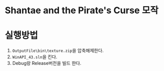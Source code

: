 # Shantae and the Pirate's Curse 모작

# 실행방법
1. `OutputFile\bin\texture.zip`을 압축해제한다.
2. `WinAPI_43.sln`을 킨다.
3. Debug랑 Release버전을 빌드 한다.